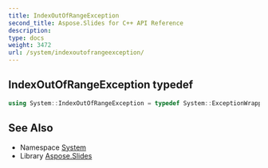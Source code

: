 ```yaml
---
title: IndexOutOfRangeException
second_title: Aspose.Slides for C++ API Reference
description: 
type: docs
weight: 3472
url: /system/indexoutofrangeexception/
---
```

## IndexOutOfRangeException typedef




```cpp
using System::IndexOutOfRangeException = typedef System::ExceptionWrapper<Details_IndexOutOfRangeException >
```

## See Also

* Namespace [System](../)
* Library [Aspose.Slides](../../)